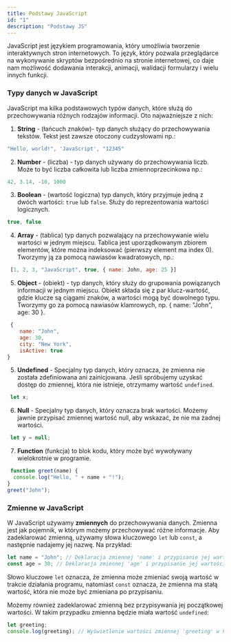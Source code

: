 ```yaml
---
title: Podstawy JavaScript
id: "1"
description: "Podstawy JS"
---
```



JavaScript jest językiem programowania, który umożliwia tworzenie interaktywnych stron internetowych. To język, który pozwala przeglądarce na wykonywanie skryptów bezpośrednio na stronie internetowej, co daje nam możliwość dodawania interakcji, animacji, walidacji formularzy i wielu innych funkcji.


### Typy danych w JavaScript

JavaScript ma kilka podstawowych typów danych, które służą do przechowywania różnych rodzajów informacji. Oto najważniejsze z nich:

1. **String** -  (łańcuch znaków)- typ danych służący do przechowywania tekstów. Tekst jest zawsze otoczony cudzysłowami np.:
```js
"Hello, world!", 'JavaScript', "12345"
```

2. **Number** -  (liczba) - typ danych używany do przechowywania liczb. Może to być liczba całkowita lub liczba zmiennoprzecinkowa np.:
```js
42, 3.14, -10, 1000
```
3. **Boolean** - (wartość logiczna) typ danych, który przyjmuje jedną z dwóch wartości: `true` lub `false`. Służy do reprezentowania wartości logicznych.
```js
true, false
```

4. **Array** - (tablica) typ danych pozwalający na przechowywanie wielu wartości w jednym miejscu. Tablica jest uporządkowanym zbiorem elementów, które można indeksować (pierwszy element ma index 0). Tworzymy ją za pomocą nawiasów kwadratowych, np.:
```js
 [1, 2, 3, "JavaScript", true, { name: John, age: 25 }]
```

5. **Object** - (obiekt) - typ danych, który służy do grupowania powiązanych informacji w jednym miejscu. Obiekt składa się z par klucz-wartość, gdzie klucze są ciągami znaków, a wartości mogą być dowolnego typu. Tworzymy go za pomocą nawiasów klamrowych, np. { name: "John", age: 30 }.
```js
 { 
    name: "John", 
    age: 30, 
    city: "New York",
    isActive: true 
}
```

5. **Undefined** - Specjalny typ danych, który oznacza, że zmienna nie została zdefiniowana ani zainicjowana. Jeśli spróbujemy uzyskać dostęp do zmiennej, która nie istnieje, otrzymamy wartość `undefined`.
```js
 let x;
```

6. **Null** - Specjalny typ danych, który oznacza brak wartości. Możemy jawnie przypisać zmiennej wartość null, aby wskazać, że nie ma żadnej wartości.
```js
 let y = null;
```

7. **Function** (funkcja) to blok kodu, który może być wywoływany wielokrotnie w programie.
```js
 function greet(name) {
  console.log("Hello, " + name + "!");
}
greet("John");
```

### Zmienne w JavaScript

W JavaScript używamy **zmiennych** do przechowywania danych.  Zmienna jest jak pojemnik, w którym możemy przechowywać różne informacje. Aby zadeklarować zmienną, używamy słowa kluczowego `let` lub `const`, a następnie nadajemy jej nazwę. Na przykład:

```js
let name = "John"; // Deklaracja zmiennej 'name' i przypisanie jej wartości "John"
const age = 30; // Deklaracja zmiennej 'age' i przypisanie jej wartości 30
```
Słowo kluczowe `let` oznacza, że zmienna może zmieniać swoją wartość w trakcie działania programu, natomiast `const` oznacza, że zmienna ma stałą wartość, która nie może być zmieniana po przypisaniu.

Możemy również zadeklarować zmienną bez przypisywania jej początkowej wartości. W takim przypadku zmienna będzie miała wartość `undefined`:

```js
let greeting;
console.log(greeting); // Wyświetlenie wartości zmiennej 'greeting' w konsoli
```
